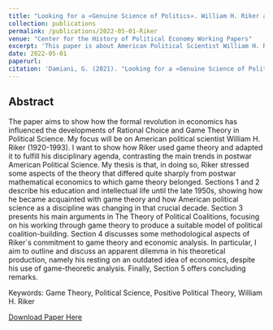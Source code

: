 ```yaml
---
title: "Looking for a «Genuine Science of Politics». William H. Riker and the Game Theoretical Turn in Political Science"
collection: publications
permalink: /publications/2022-05-01-Riker
venue: "Center for the History of Political Economy Working Papers"
excerpt: 'This paper is about American Political Scientist William H. Riker and his role in introducing Game Theory in Political Science. A slightly revised version of this paper has been accepted for publication in a peer-reviewed Journal and will be published soon.'
date: 2022-05-01
paperurl:
citation: 'Damiani, G. (2021). "Looking for a «Genuine Science of Politics». William H. Riker and the Game Theoretical Turn in Political Science."  Oeconomia, 14-2, 149-193: http://journals.openedition.org/oeconomia/17069; DOI : https://doi.org/10.4000/120il'
---
```


## Abstract
The paper aims to show how the formal revolution in economics has influenced the developments of Rational Choice and Game Theory
in Political Science. My focus will be on American political scientist William H. Riker (1920-1993). I want to show how Riker used game
theory and adapted it to fulfill his disciplinary agenda, contrasting the main trends in postwar American Political Science. My thesis is that, in doing so, Riker stressed some aspects of the theory that differed quite sharply from postwar mathematical economics to which game
theory belonged. Sections 1 and 2 describe his education and intellectual life until the late 1950s, showing how he became acquainted
with game theory and how American political science as a discipline was changing in that crucial decade. Section 3 presents his main arguments in The Theory of Political Coalitions, focusing on his working through game theory to produce a suitable model of political
coalition-building. Section 4 discusses some methodological aspects of Riker`s commitment to game theory and economic analysis. In particular, I aim to outline and discuss an apparent dilemma in his theoretical production, namely his resting on an outdated idea of economics, despite his use of game-theoretic analysis. Finally, Section 5 offers concluding remarks.

Keywords: Game Theory, Political Science, Positive Political Theory, William H. Riker

[Download Paper Here](https://journals.openedition.org/oeconomia/17069)
